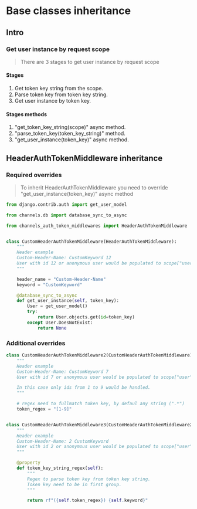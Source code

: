 # Base classes inheritance


## Intro

### Get user instance by request scope
> There are 3 stages to get user instance by request scope

#### Stages
1. Get token key string from the scope.
2. Parse token key from token key string.
3. Get user instance by token key.

#### Stages methods
1. "get_token_key_string(scope)" async method.
2. "parse_token_key(token_key_string)" method.
3. "get_user_instance(token_key)" async method.


## HeaderAuthTokenMiddleware inheritance

### Required overrides

> To inherit HeaderAuthTokenMiddleware you need to override "get_user_instance(token_key)" async method

```python
from django.contrib.auth import get_user_model

from channels.db import database_sync_to_async

from channels_auth_token_middlewares import HeaderAuthTokenMiddleware


class CustomHeaderAuthTokenMiddleware(HeaderAuthTokenMiddleware):
    """
    Header example
    Custom-Header-Name: CustomKeyword 12
    User with id 12 or anonymous user would be populated to scope["user"].
    """

    header_name = "Custom-Header-Name"
    keyword = "CustomKeyword"

    @database_sync_to_async
    def get_user_instance(self, token_key):
        User = get_user_model()
        try:
            return User.objects.get(id=token_key)
        except User.DoesNotExist:
            return None
```

### Additional overrides

```python
class CustomHeaderAuthTokenMiddleware2(CustomHeaderAuthTokenMiddleware):
    """
    Header example
    Custom-Header-Name: CustomKeyword 7
    User with id 7 or anonymous user would be populated to scope["user"].

    In this case only ids from 1 to 9 would be handled.
    """

    # regex need to fullmatch token key, by defaul any string (".*")
    token_regex = "[1-9]"


class CustomHeaderAuthTokenMiddleware3(CustomHeaderAuthTokenMiddleware2):
    """
    Header example
    Custom-Header-Name: 2 CustomKeyword
    User with id 2 or anonymous user would be populated to scope["user"].
    """

    @property
    def token_key_string_regex(self):
        """
        Regex to parse token key from token key string.
        Token key need to be in first group.
        """

        return rf"({self.token_regex}) {self.keyword}"
```
